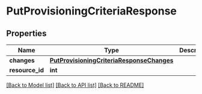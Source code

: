 # PutProvisioningCriteriaResponse

## Properties
Name | Type | Description | Notes
------------ | ------------- | ------------- | -------------
**changes** | [**PutProvisioningCriteriaResponseChanges**](PutProvisioningCriteriaResponseChanges.md) |  | [optional] 
**resource_id** | **int** |  | [optional] 

[[Back to Model list]](../README.md#documentation-for-models) [[Back to API list]](../README.md#documentation-for-api-endpoints) [[Back to README]](../README.md)

